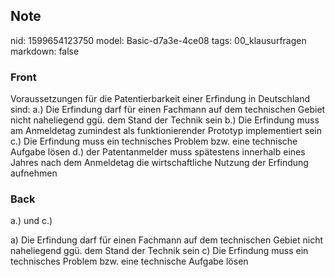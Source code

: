 ## Note
nid: 1599654123750
model: Basic-d7a3e-4ce08
tags: 00_klausurfragen
markdown: false

### Front
Voraussetzungen für die Patentierbarkeit einer Erfindung in Deutschland sind:
a.) Die Erfindung darf für einen Fachmann auf dem technischen Gebiet nicht naheliegend ggü. dem Stand der Technik sein
b.) Die Erfindung muss am Anmeldetag zumindest als funktionierender Prototyp implementiert sein
c.) Die Erfindung muss ein technisches Problem bzw. eine technische Aufgabe lösen
d.) der Patentanmelder muss spätestens innerhalb eines Jahres nach dem Anmeldetag die wirtschaftliche Nutzung der Erfindung aufnehmen

### Back
a.) und c.)
<div>
  a) Die Erfindung darf für einen Fachmann auf dem technischen
  Gebiet nicht naheliegend ggü. dem Stand der Technik sein c) Die
  Erfindung muss ein technisches Problem bzw. eine technische
  Aufgabe lösen
</div>
